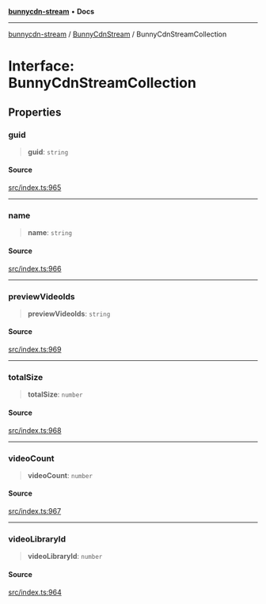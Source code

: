 [**bunnycdn-stream**](../../../README.md) • **Docs**

***

[bunnycdn-stream](../../../globals.md) / [BunnyCdnStream](../README.md) / BunnyCdnStreamCollection

# Interface: BunnyCdnStreamCollection

## Properties

### guid

> **guid**: `string`

#### Source

[src/index.ts:965](https://github.com/dan-online/bunnycdn-stream/blob/616be292d397c50e1db742e88f1022206d23e14f/src/index.ts#L965)

***

### name

> **name**: `string`

#### Source

[src/index.ts:966](https://github.com/dan-online/bunnycdn-stream/blob/616be292d397c50e1db742e88f1022206d23e14f/src/index.ts#L966)

***

### previewVideoIds

> **previewVideoIds**: `string`

#### Source

[src/index.ts:969](https://github.com/dan-online/bunnycdn-stream/blob/616be292d397c50e1db742e88f1022206d23e14f/src/index.ts#L969)

***

### totalSize

> **totalSize**: `number`

#### Source

[src/index.ts:968](https://github.com/dan-online/bunnycdn-stream/blob/616be292d397c50e1db742e88f1022206d23e14f/src/index.ts#L968)

***

### videoCount

> **videoCount**: `number`

#### Source

[src/index.ts:967](https://github.com/dan-online/bunnycdn-stream/blob/616be292d397c50e1db742e88f1022206d23e14f/src/index.ts#L967)

***

### videoLibraryId

> **videoLibraryId**: `number`

#### Source

[src/index.ts:964](https://github.com/dan-online/bunnycdn-stream/blob/616be292d397c50e1db742e88f1022206d23e14f/src/index.ts#L964)
